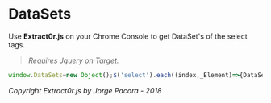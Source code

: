 # DataSets

Use **Extract0r.js** on your Chrome Console to get DataSet's of the select tags.

> *Requires Jquery on Target.*

```javascript
window.DataSets=new Object();$('select').each((index,_Element)=>{DataSets[_Element.name]=$('#'+_Element.id+' option').map(function(){return $(this).val()}).get()});console.dir(window.DataSets);
```

*Copyright Extract0r.js by Jorge Pacora - 2018*